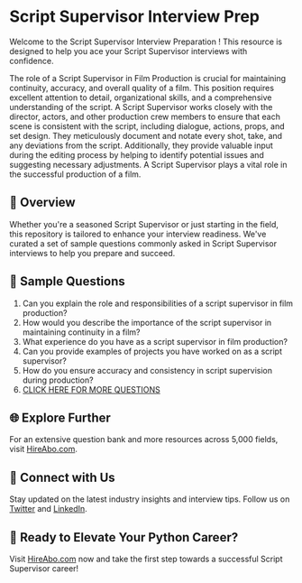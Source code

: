 # Script Supervisor Interview Prep

Welcome to the Script Supervisor Interview Preparation ! This resource is designed to help you ace your Script Supervisor interviews with confidence.

The role of a Script Supervisor in Film Production is crucial for maintaining continuity, accuracy, and overall quality of a film. This position requires excellent attention to detail, organizational skills, and a comprehensive understanding of the script. A Script Supervisor works closely with the director, actors, and other production crew members to ensure that each scene is consistent with the script, including dialogue, actions, props, and set design. They meticulously document and notate every shot, take, and any deviations from the script. Additionally, they provide valuable input during the editing process by helping to identify potential issues and suggesting necessary adjustments. A Script Supervisor plays a vital role in the successful production of a film.

## 🚀 Overview

Whether you're a seasoned Script Supervisor or just starting in the field, this repository is tailored to enhance your interview readiness. We've curated a set of sample questions commonly asked in Script Supervisor interviews to help you prepare and succeed.

## 📝 Sample Questions

1. Can you explain the role and responsibilities of a script supervisor in film production?
2. How would you describe the importance of the script supervisor in maintaining continuity in a film?
3. What experience do you have as a script supervisor in film production?
4. Can you provide examples of projects you have worked on as a script supervisor?
5. How do you ensure accuracy and consistency in script supervision during production?
6. [CLICK HERE FOR MORE QUESTIONS](https://hireabo.com/job/16_2_18/Script%20Supervisor)

## 🌐 Explore Further

For an extensive question bank and more resources across 5,000 fields, visit [HireAbo.com](https://www.hireabo.com).

## 📱 Connect with Us

Stay updated on the latest industry insights and interview tips. Follow us on [Twitter](https://twitter.com/hireabo) and [LinkedIn](https://www.linkedin.com/in/hire-abo-3609972a8/).

## 🚀 Ready to Elevate Your Python Career?

Visit [HireAbo.com](https://www.hireabo.com) now and take the first step towards a successful Script Supervisor career!